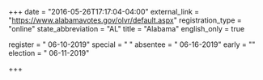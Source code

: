 +++
date = "2016-05-26T17:17:04-04:00"
external_link = "https://www.alabamavotes.gov/olvr/default.aspx"
registration_type = "online"
state_abbreviation = "AL"
title = "Alabama"
english_only = true

register = " 06-10-2019"
special = " "
absentee = " 06-16-2019"
early = ""
election = " 06-11-2019"

+++
